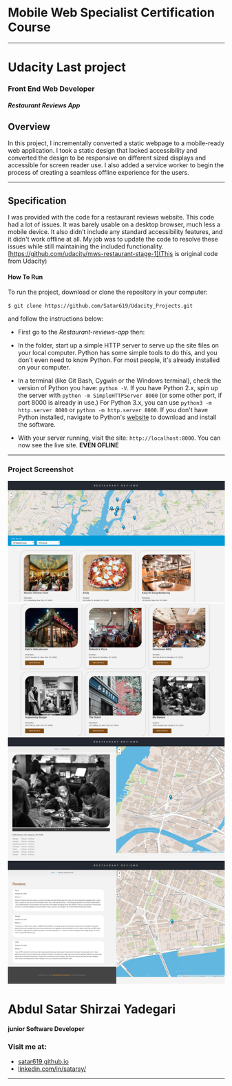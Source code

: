 # Mobile Web Specialist Certification Course
---
# Udacity Last project
### Front End Web Developer
##### Restaurant Reviews App


## Overview

In this project, I incrementally converted a static webpage to a mobile-ready web application. I took a static design that lacked accessibility and converted the design to be responsive on different sized displays and accessible for screen reader use. I also added a service worker to begin the process of creating a seamless offline experience for the users.

---
## Specification

I was provided with the code for a restaurant reviews website. This code had a lot of issues. It was barely usable on a desktop browser, much less a mobile device. It also didn’t include any standard accessibility features, and it didn't work offline at all. My job was to update the code to resolve these issues while still maintaining the included functionality.  [https://github.com/udacity/mws-restaurant-stage-1](This is original code from Udacity)


#### How To Run

To run the project, download or clone the repository in your computer:

`$ git clone https://github.com/Satar619/Udacity_Projects.git`

and follow the instructions below:

* First go to the *Restaurant-reviews-app* then: 
* In the folder, start up a simple HTTP server to serve up the site files on your local computer. Python has some simple tools to do this, and you don't even need to know Python. For most people, it's already installed on your computer. 

* In a terminal (like Git Bash, Cygwin or the Windows terminal), check the version of Python you have: `python -V`. If you have Python 2.x, spin up the server with `python -m SimpleHTTPServer 8000` (or some other port, if port 8000 is already in use.) For Python 3.x, you can use `python3 -m http.server 8000` or `python -m http.server 8000`. If you don't have Python installed, navigate to Python's [website](https://www.python.org/) to download and install the software.

* With your server running, visit the site: `http://localhost:8000`. You can now see the live site. **EVEN OFLINE**

---
### Project Screenshot
![-](img/Screenshot/1.png)
![-](img/Screenshot/2.png)
![-](img/Screenshot/3.png)
![-](img/Screenshot/4.png)


# Abdul Satar Shirzai Yadegari
#### junior Software Developer

### Visit me at:
* [satar619.github.io](https://satar619.github.io)
* [linkedin.com/in/satarsy/](linkedin.com/in/satarsy)

------
